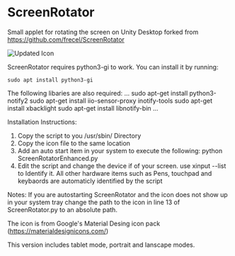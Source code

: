 # ScreenRotator
Small applet for rotating the screen on Unity Desktop forked from https://github.com/frecel/ScreenRotator

![Updated Icon](https://raw.githubusercontent.com/frecel/ScreenRotator/master/Screenshot%20from%202016-07-05%2013-03-54.png)

ScreenRotator requires python3-gi to work. You can install it by running:
```
sudo apt install python3-gi
```

The following libaries are also required:
...
sudo apt-get install python3-notify2
sudo apt-get install iio-sensor-proxy inotify-tools
sudo apt-get install xbacklight
sudo apt-get install libnotify-bin
...

Installation Instructions:
1. Copy the script to you /usr/sbin/ Directory
2. Copy the icon file to the same location
3. Add an auto start item in your system to execute the following: python ScreenRotatorEnhanced.py
4. Edit the script and change the device if of your screen. use xinput --list to Identify it. All other hardware items such as Pens, touchpad and     keybaords are automaticly identified by the script

Notes:
If you are autostarting ScreenRotator and the icon does not show up in your
system tray change the path to the icon in line 13 of ScreenRotator.py to an
absolute path.

The icon is from Google's Material Desing icon pack (https://materialdesignicons.com/)

This version includes tablet mode, portrait and lanscape modes.
